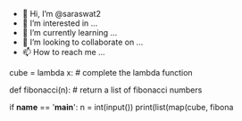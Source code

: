 - 👋 Hi, I’m @saraswat2
- 👀 I’m interested in ...
- 🌱 I’m currently learning ...
- 💞️ I’m looking to collaborate on ...
- 📫 How to reach me ...

<!---
saraswat2/saraswat2 is a ✨ special ✨ repository because its `README.md` (this file) appears on your GitHub profile.
You can click the Preview link to take a look at your changes.
--->
cube = lambda x: # complete the lambda function 

def fibonacci(n):
    # return a list of fibonacci numbers

if __name__ == '__main__':
    n = int(input())
    print(list(map(cube, fibona
